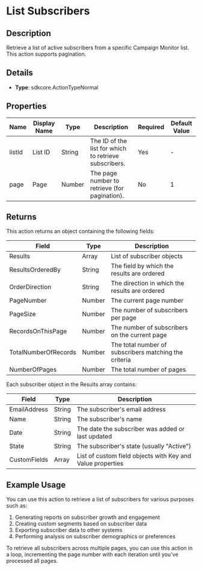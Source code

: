 # List Subscribers

## Description

Retrieve a list of active subscribers from a specific Campaign Monitor list. This action supports pagination.

## Details

- **Type**: sdkcore.ActionTypeNormal

## Properties

| Name | Display Name | Type | Description | Required | Default Value |
|------|--------------|------|-------------|----------|---------------|
| listId | List ID | String | The ID of the list for which to retrieve subscribers. | Yes | - |
| page | Page | Number | The page number to retrieve (for pagination). | No | 1 |


## Returns

This action returns an object containing the following fields:

| Field | Type | Description |
|-------|------|-------------|
| Results | Array | List of subscriber objects |
| ResultsOrderedBy | String | The field by which the results are ordered |
| OrderDirection | String | The direction in which the results are ordered |
| PageNumber | Number | The current page number |
| PageSize | Number | The number of subscribers per page |
| RecordsOnThisPage | Number | The number of subscribers on the current page |
| TotalNumberOfRecords | Number | The total number of subscribers matching the criteria |
| NumberOfPages | Number | The total number of pages |

Each subscriber object in the Results array contains:

| Field | Type | Description |
|-------|------|-------------|
| EmailAddress | String | The subscriber's email address |
| Name | String | The subscriber's name |
| Date | String | The date the subscriber was added or last updated |
| State | String | The subscriber's state (usually "Active") |
| CustomFields | Array | List of custom field objects with Key and Value properties |

## Example Usage

You can use this action to retrieve a list of subscribers for various purposes such as:

1. Generating reports on subscriber growth and engagement
2. Creating custom segments based on subscriber data
3. Exporting subscriber data to other systems
4. Performing analysis on subscriber demographics or preferences

To retrieve all subscribers across multiple pages, you can use this action in a loop, incrementing the page number with each iteration until you've processed all pages.